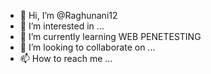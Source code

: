 - 👋 Hi, I’m @Raghunani12
- 👀 I’m interested in ...
- 🌱 I’m currently learning WEB PENETESTING
- 💞️ I’m looking to collaborate on ...
- 📫 How to reach me ...

<!---
Raghunani12/Raghunani12 is a ✨ special ✨ repository because its `README.md` (this file) appears on your GitHub profile.
You can click the Preview link to take a look at your changes.
--->
